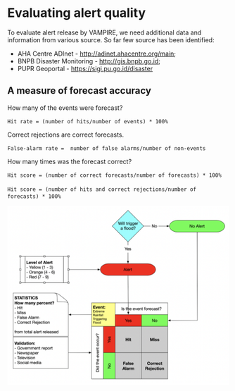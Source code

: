 # Evaluating alert quality

To evaluate alert release by VAMPIRE, we need additional data and information from various source. So far few source has been identified:

- AHA Centre ADInet - http://adinet.ahacentre.org/main;
- BNPB Disaster Monitoring - http://gis.bnpb.go.id;
- PUPR Geoportal - https://sigi.pu.go.id/disaster 


## A measure of forecast accuracy

How many of the events were forecast?
	
	Hit rate = (number of hits/number of events) * 100%

Correct rejections are correct forecasts.

	False-alarm rate =	number of false alarms/number of non-events

How many times was the forecast correct?

	Hit score = (number of correct forecasts/number of forecasts) * 100%

	Hit score = (number of hits and correct rejections/number of forecasts) * 100%

![Stats](./img/stats.png)